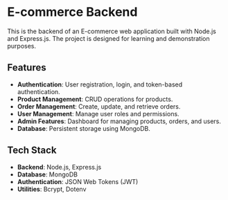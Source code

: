 # E-commerce Backend

This is the backend of an E-commerce web application built with Node.js and Express.js. The project is designed for learning and demonstration purposes.

## Features

- **Authentication**: User registration, login, and token-based authentication.
- **Product Management**: CRUD operations for products.
- **Order Management**: Create, update, and retrieve orders.
- **User Management**: Manage user roles and permissions.
- **Admin Features**: Dashboard for managing products, orders, and users.
- **Database**: Persistent storage using MongoDB.

## Tech Stack

- **Backend**: Node.js, Express.js
- **Database**: MongoDB
- **Authentication**: JSON Web Tokens (JWT)
- **Utilities**: Bcrypt, Dotenv
